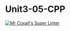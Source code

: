 # Unit3-05-CPP

[![Mr Coxall's Super Linter](https://github.com/ICS3U-Programming-ChristopherD/Unit3-05-CPP/workflows/Mr%20Coxall's%20Super%20Linter/badge.svg)](https://github.com/ICS3U-Programming-ChristopherD/Unit3-05-CPP/actions/)
